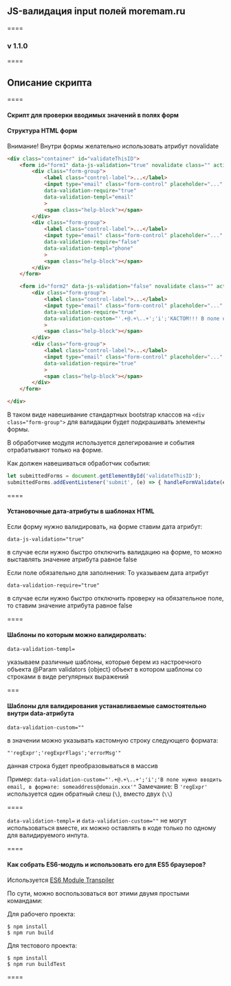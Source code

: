## JS-валидация input полей moremam.ru
====

### v 1.1.0
====

## Описание скрипта
====

#### Скрипт для проверки вводимых значений в полях форм

#### Структура HTML форм

Внимание! Внутри формы желательно использовать атрибут novalidate

``` html
<div class="container" id="validateThisID">
    <form id="form1" data-js-validation="true" novalidate class="" action="" method="">
        <div class="form-group">
            <label class="control-label">...</label>
            <input type="email" class="form-control" placeholder="..."
            data-validation-require="true"
            data-validation-templ="email"
            >
            <span class="help-block"></span>
        </div>
        <div class="form-group">
            <label class="control-label">...</label>
            <input type="email" class="form-control" placeholder="..."
            data-validation-require="false"
            data-validation-templ="phone"
            >
            <span class="help-block"></span>
        </div>
    </form>

    <form id="form2" data-js-validation="false" novalidate class="" action="index.html" method="post">
        <div class="form-group">
            <label class="control-label">...</label>
            <input type="email" class="form-control" placeholder="..."
            data-validation-require="true"
            data-validation-custom="'.+@.+\..+';'i';'КАСТОМ!!! В поле нужно вводить email, в формате: someaddress@domain.xxx'"
            >
            <span class="help-block"></span>
        </div>
        <div class="form-group">
            <label class="control-label">...</label>
            <input type="email" class="form-control" placeholder="..."
            data-validation-require="true"
            >
            <span class="help-block"></span>
        </div>
    </form>

</div>
```
В таком виде навешивание стандартных bootstrap классов на ```<div class="form-group">``` для валидации будет подкрашивать элементы формы.

В обработчике модуля используется делегирование и события отрабатывают только на форме.

Как должен навешиваться обработчик события:
``` javascript
let submittedForms = document.getElementById('validateThisID');
submittedForms.addEventListener('submit', (e) => { handleFormValidate(e); } );
```

====

#### Установочные дата-атрибуты в шаблонах HTML

Если форму нужно валидировать, на форме ставим дата атрибут:
```
data-js-validation="true"
```
в случае если нужно быстро отключить валидацию на форме, то можно выставлять значение атрибута равное false

Если поле обязательно для заполнения:
То указываем дата атрибут
```
data-validation-require="true"
```
в случае если нужно быстро отключить проверку на обязательное поле, то ставим значение атрибута равное false

====

#### Шаблоны по которым можно валидиролвать:
```
data-validation-templ=
```
указываем различные шаблоны, которые берем из настроечного объекта
@Param validators {object} объект в котором шаблоны со строками в виде регулярных выражений

===

#### Шаблоны для валидирования устанавливаемые самостоятельно внутри data-атрибута

```
data-validation-custom=""
```
в значении можно указывать кастомную строку следующего формата:
```
"'regExpr';'regExprFlags';'errorMsg'"
```
данная строка будет преобразовываться в массив

Пример: ```data-validation-custom="'.+@.+\..+';'i';'В поле нужно вводить email, в формате: someaddress@domain.xxx'"```
Замечание: В ```'regExpr'``` используется один обратный слеш (```\```), вместо двух (```\\```)

====

```data-validation-templ=``` и ```data-validation-custom=""``` не могут использоваться вместе, их можно оставлять в коде только по одному для валидируемого инпута.

====

#### Как собрать ES6-модуль и использовать его для ES5 браузеров?

Используется [ES6 Module Transpiler](https://esnext.github.io/es6-module-transpiler/)

По сути, можно воспользоваться вот этими двумя простыми командами:

Для рабочего проекта:
```
$ npm install
$ npm run build
```

Для тестового проекта:
```
$ npm install
$ npm run buildTest
```

====
